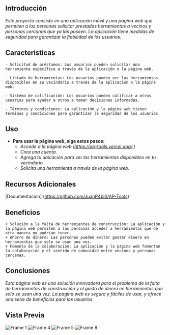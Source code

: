 ## Introducción

*Este proyecto consiste en una aplicación móvil y una página web que permiten a las personas solicitar prestadas herramientas a vecinos y personas cercanas que 
ya las poseen. La aplicación tiene medidas de seguridad para garantizar la fiabilidad de los usuarios.*

## Caracteristicas

    - Solicitud de préstamos: Los usuarios pueden solicitar una herramienta específica a través de la aplicación o la página web.
    
    - Listado de herramientas: Los usuarios pueden ver las herramientas disponibles en su vecindario a través de la aplicación o la página web.
    
    - Sistema de calificación: Los usuarios pueden calificar a otros usuarios para ayudar a otros a tomar decisiones informadas.
    
    - Términos y condiciones: La aplicación y la página web tienen términos y condiciones para garantizar la seguridad de los usuarios.

## Uso


- **Para usar la página web, siga estos pasos:**
    - *Accede a la página web (https://ap-tools.vercel.app/.)*
    - *Crea una cuenta.*
    - *Agrega tu ubicación para ver las herramientas disponibles en tu vecindario.*
    - *Solicita una herramienta a través de la página web.*

## Recursos Adicionales

[Documentacion] (https://github.com/JuanP4bl0/AP-Tools)

## Beneficios

    + Solución a la falta de herramientas de construcción: La aplicación y la página web permiten a las personas acceder a herramientas que de otra manera no podrían tener.
    + Ahorro de dinero: Las personas pueden evitar gastar dinero en herramientas que solo se usan una vez.
    + Fomento de la colaboración: La aplicación y la página web fomentan la colaboración y el sentido de comunidad entre vecinos y personas cercanas.

## Conclusiones

*Esta página web es una solución innovadora para el problema de la falta de herramientas de construcción y el gasto de dinero en herramientas que solo se usan una vez. 
La pagina web es segura y fáciles de usar, y ofrece una serie de beneficios para los usuarios.*

## Vista Previa

![Frame 1](https://github.com/JuanP4bl0/AP-Tools/assets/122592284/c5f7caab-ff96-40be-9aa1-22a4d155227c?max-width=50%)
![Frame 4](https://github.com/JuanP4bl0/AP-Tools/assets/122592284/ccb0a9eb-8d1f-48cc-a104-bc87c7e0cfc6?max-width=50%)
![Frame 5](https://github.com/JuanP4bl0/AP-Tools/assets/122592284/dd3056e7-3581-4019-a8ce-9df0c64b53c5?max-width=50%)
![Frame 8](https://github.com/JuanP4bl0/AP-Tools/assets/122592284/81a28de8-e082-4926-a4bf-232c93fc85a9?max-width=50%)
